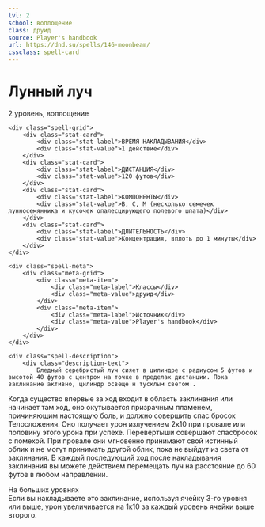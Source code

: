 ```yaml
---
lvl: 2
school: воплощение
class: друид
source: Player's handbook
url: https://dnd.su/spells/146-moonbeam/
cssclass: spell-card
---
```


<div class="spell-container">
    <div class="spell-header">
        <h1 class="spell-name">Лунный луч</h1>
        <div class="spell-level">2 уровень, воплощение</div>
    </div>
    
    <div class="spell-grid">
        <div class="stat-card">
            <div class="stat-label">ВРЕМЯ НАКЛАДЫВАНИЯ</div>
            <div class="stat-value">1 действие</div>
        </div>
        <div class="stat-card">
            <div class="stat-label">ДИСТАНЦИЯ</div>
            <div class="stat-value">120 футов</div>
        </div>
        <div class="stat-card">
            <div class="stat-label">КОМПОНЕНТЫ</div>
            <div class="stat-value">В, С, М (несколько семечек лунносемянника и кусочек опалесцирующего полевого шпата)</div>
        </div>
        <div class="stat-card">
            <div class="stat-label">ДЛИТЕЛЬНОСТЬ</div>
            <div class="stat-value">Концентрация, вплоть до 1 минуты</div>
        </div>
    </div>
    
    <div class="spell-meta">
        <div class="meta-grid">
            <div class="meta-item">
                <div class="meta-label">Классы</div>
                <div class="meta-value">друид</div>
            </div>
            <div class="meta-item">
                <div class="meta-label">Источник</div>
                <div class="meta-value">Player's handbook</div>
            </div>
        </div>
    </div>
    
    <div class="spell-description">
        <div class="description-text">
            Бледный серебристый луч сияет в цилиндре с радиусом 5 футов и высотой 40 футов с центром на точке в пределах дистанции. Пока заклинание активно, цилиндр освеще н тусклым светом .
Когда существо впервые за ход входит в область заклинания или начинает там ход, оно окутывается призрачным пламенем, причиняющим настоящую боль, и должно совершить спас бросок Телосложения. Оно получает урон излучением 2к10 при провале или половину этого урона при успехе.
Перевёртыши совершают спасбросок с помехой. При провале они мгновенно принимают свой истинный облик и не могут принимать другой облик, пока не выйдут из света от заклинания.
В каждый последующий ход после накладывания заклинания вы можете действием перемещать луч на расстояние до 60 футов в любом направлении.
        </div>
        <div class="higher-levels">
            <div class="higher-levels-title">На больших уровнях</div>
            <div class="higher-levels-text">
                Если вы накладываете это заклинание, используя ячейку 3-го уровня или выше, урон увеличивается на 1к10 за каждый уровень ячейки выше второго.
            </div>
        </div>
    </div>
</div>